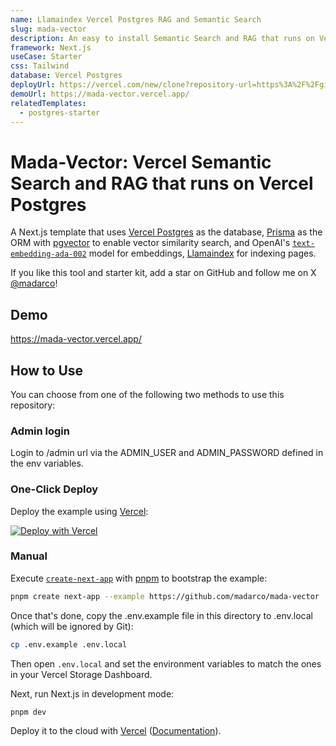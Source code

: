```yaml
---
name: Llamaindex Vercel Postgres RAG and Semantic Search
slug: mada-vector
description: An easy to install Semantic Search and RAG that runs on Vercel. Llamaindex and OpenAI.
framework: Next.js
useCase: Starter
css: Tailwind
database: Vercel Postgres
deployUrl: https://vercel.com/new/clone?repository-url=https%3A%2F%2Fgithub.com%2Fmadarco%2Fmada-vector&env=OPENAI_API_KEY,ADMIN_USER,ADMIN_PASSWORD&envDescription=Get%20an%20OpenAI%20Api%20Key%20and%20set%20ADMIN_USER%20and%20ADMIN_PASSWORD%20to%20the%20desired%20credentials%20to%20secure%20the%20%2Fadmin%20section.%20Also%20be%20sure%20to%20enable%20the%20Postgres%20database%20integration&envLink=https%3A%2F%2Fplatform.openai.com%2Fapi-keys&demo-title=Mada-Vector%3A%20RAG%20and%20Semantic%20Search&demo-description=%20Llamaindex%20Vercel%20Postgres%20RAG%20and%20Semantic%20Search&demo-url=https%3A%2F%2Fmada-vector.vercel.app%2F&demo-image=https%3A%2F%2Fmada-vector.vercel.app%2Fopengraph-image.png&stores=%5B%7B%22type%22%3A%22kv%22%7D%2C%7B%22type%22%3A%22postgres%22%7D%5D
demoUrl: https://mada-vector.vercel.app/
relatedTemplates:
  - postgres-starter
---
```


# Mada-Vector: Vercel Semantic Search and RAG that runs on Vercel Postgres

A Next.js template that uses [Vercel Postgres](https://vercel.com/postgres) as the database, [Prisma](https://prisma.io/) as the ORM with [pgvector](https://github.com/pgvector/pgvector-node#prisma) to enable vector similarity search, and OpenAI's [`text-embedding-ada-002`](https://platform.openai.com/docs/guides/embeddings) model for embeddings,
[Llamaindex](https://www.llamaindex.ai/) for indexing pages.

If you like this tool and starter kit, add a star on GitHub and follow me on X [@madarco](https://twitter.com/madarco)!

## Demo

https://mada-vector.vercel.app/

## How to Use

You can choose from one of the following two methods to use this repository:

### Admin login

Login to /admin url via the ADMIN_USER and ADMIN_PASSWORD defined in the env variables.

### One-Click Deploy

Deploy the example using [Vercel](https://vercel.com):

[![Deploy with Vercel](https://vercel.com/button)](https://vercel.com/new/clone?repository-url=https%3A%2F%2Fgithub.com%2Fmadarco%2Fmada-vector&env=OPENAI_API_KEY,ADMIN_USER,ADMIN_PASSWORD&envDescription=Get%20an%20OpenAI%20Api%20Key%20and%20set%20ADMIN_USER%20and%20ADMIN_PASSWORD%20to%20the%20desired%20credentials%20to%20secure%20the%20%2Fadmin%20section.%20Also%20be%20sure%20to%20enable%20the%20Postgres%20database%20integration&envLink=https%3A%2F%2Fplatform.openai.com%2Fapi-keys&demo-title=Mada-Vector%3A%20RAG%20and%20Semantic%20Search&demo-description=%20Llamaindex%20Vercel%20Postgres%20RAG%20and%20Semantic%20Search&demo-url=https%3A%2F%2Fmada-vector.vercel.app%2F&demo-image=https%3A%2F%2Fmada-vector.vercel.app%2Fopengraph-image.png&stores=%5B%7B%22type%22%3A%22kv%22%7D%2C%7B%22type%22%3A%22postgres%22%7D%5D)

### Manual

Execute [`create-next-app`](https://github.com/vercel/next.js/tree/canary/packages/create-next-app) with [pnpm](https://pnpm.io/installation) to bootstrap the example:

```bash
pnpm create next-app --example https://github.com/madarco/mada-vector
```

Once that's done, copy the .env.example file in this directory to .env.local (which will be ignored by Git):

```bash
cp .env.example .env.local
```

Then open `.env.local` and set the environment variables to match the ones in your Vercel Storage Dashboard.

Next, run Next.js in development mode:

```bash
pnpm dev
```

Deploy it to the cloud with [Vercel](https://vercel.com/new?utm_source=github&utm_medium=readme&utm_campaign=vercel-examples) ([Documentation](https://nextjs.org/docs/deployment)).
